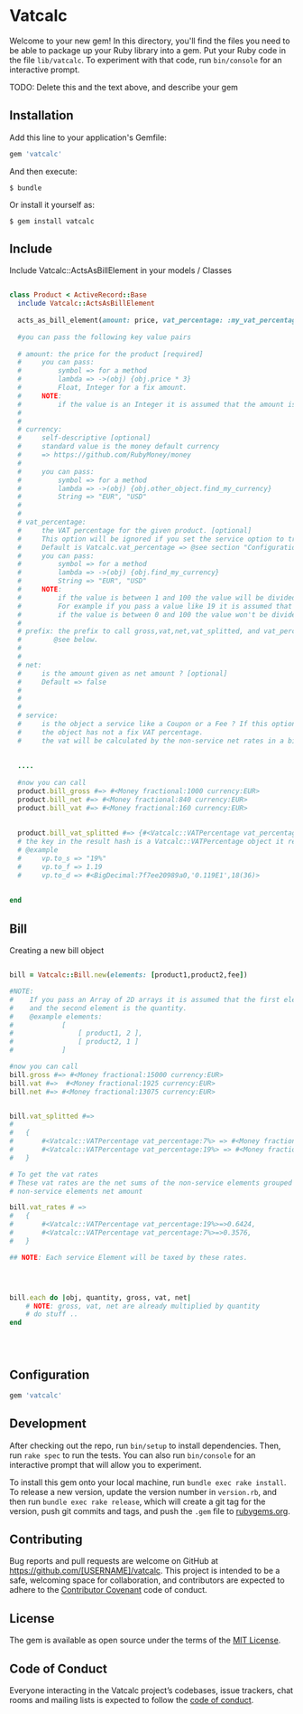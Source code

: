 # Vatcalc

Welcome to your new gem! In this directory, you'll find the files you need to be able to package up your Ruby library into a gem. Put your Ruby code in the file `lib/vatcalc`. To experiment with that code, run `bin/console` for an interactive prompt.

TODO: Delete this and the text above, and describe your gem

## Installation

Add this line to your application's Gemfile:

```ruby
gem 'vatcalc'
```

And then execute:

    $ bundle

Or install it yourself as:

    $ gem install vatcalc

## Include

Include Vatcalc::ActsAsBillElement in your models / Classes

```ruby

class Product < ActiveRecord::Base
  include Vatcalc::ActsAsBillElement
  
  acts_as_bill_element(amount: price, vat_percentage: :my_vat_percentage_field, currency: "EUR", prefix: :bill)
  
  #you can pass the following key value pairs
  
  # amount: the price for the product [required]
  #     you can pass:
  #         symbol => for a method 
  #         lambda => ->(obj) {obj.price * 3}
  #         Float, Integer for a fix amount.
  #     NOTE: 
  #         if the value is an Integer it is assumed that the amount is given in cents.
  # 
  #
  # currency: 
  #     self-descriptive [optional] 
  #     standard value is the money default currency
  #     => https://github.com/RubyMoney/money
  #
  #     you can pass: 
  #         symbol => for a method 
  #         lambda => ->(obj) {obj.other_object.find_my_currency}
  #         String => "EUR", "USD"
  #
  #
  # vat_percentage: 
  #     the VAT percentage for the given product. [optional]
  #     This option will be ignored if you set the service option to true. +see below+
  #     Default is Vatcalc.vat_percentage => @see section "Configuration"
  #     you can pass: 
  #         symbol => for a method 
  #         lambda => ->(obj) {obj.find_my_currency}
  #         String => "EUR", "USD"
  #     NOTE: 
  #         if the value is between 1 and 100 the value will be divided by 100. 
  #         For example if you pass a value like 19 it is assumed that you mean 19% 
  #         if the value is between 0 and 100 the value won't be divided. 
  #
  # prefix: the prefix to call gross,vat,net,vat_splitted, and vat_percentage on your object.
  #        @see below.
  #
  #
  # net: 
  #     is the amount given as net amount ? [optional]
  #     Default => false
  #
  #
  #
  # service:
  #     is the object a service like a Coupon or a Fee ? If this option is set to true
  #     the object has not a fix VAT percentage.
  #     the vat will be calculated by the non-service net rates in a bill.
  
  
  ....
  
  #now you can call 
  product.bill_gross #=> #<Money fractional:1000 currency:EUR>
  product.bill_net #=> #<Money fractional:840 currency:EUR> 
  product.bill_vat #=> #<Money fractional:160 currency:EUR> 
  
  
  product.bill_vat_splitted #=> {#<Vatcalc::VATPercentage vat_percentage:19%> => #<Money fractional:160 currency:EUR>}
  # the key in the result hash is a Vatcalc::VATPercentage object it responds to to_f, to_s, to_d
  # @example
  #     vp.to_s => "19%"
  #     vp.to_f => 1.19
  #     vp.to_d => #<BigDecimal:7f7ee20989a0,'0.119E1',18(36)>
  
  
end
```

## Bill

Creating a new bill object
```ruby

bill = Vatcalc::Bill.new(elements: [product1,product2,fee])

#NOTE: 
#    If you pass an Array of 2D arrays it is assumed that the first element in 2D Array is the object
#    and the second element is the quantity.
#    @example elements: 
#            [ 
#                [ product1, 2 ],
#                [ product2, 1 ] 
#            ]

#now you can call
bill.gross #=> #<Money fractional:15000 currency:EUR>
bill.vat #=>  #<Money fractional:1925 currency:EUR>
bill.net #=> #<Money fractional:13075 currency:EUR>


bill.vat_splitted #=> 
#
#   {
#       #<Vatcalc::VATPercentage vat_percentage:7%> => #<Money fractional:325 currency:EUR>,
#       #<Vatcalc::VATPercentage vat_percentage:19%> => #<Money fractional:1600 currency:EUR>
#   } 

# To get the vat rates 
# These vat rates are the net sums of the non-service elements grouped by vat_percentage and divided by total 
# non-service elements net amount

bill.vat_rates # => 
#   {
#       #<Vatcalc::VATPercentage vat_percentage:19%>=>0.6424,
#       #<Vatcalc::VATPercentage vat_percentage:7%>=>0.3576,
#   }

## NOTE: Each service Element will be taxed by these rates.




bill.each do |obj, quantity, gross, vat, net|
    # NOTE: gross, vat, net are already multiplied by quantity
    # do stuff .. 
end





```


## Configuration

```ruby
gem 'vatcalc'
```

## Development

After checking out the repo, run `bin/setup` to install dependencies. Then, run `rake spec` to run the tests. You can also run `bin/console` for an interactive prompt that will allow you to experiment.

To install this gem onto your local machine, run `bundle exec rake install`. To release a new version, update the version number in `version.rb`, and then run `bundle exec rake release`, which will create a git tag for the version, push git commits and tags, and push the `.gem` file to [rubygems.org](https://rubygems.org).

## Contributing

Bug reports and pull requests are welcome on GitHub at https://github.com/[USERNAME]/vatcalc. This project is intended to be a safe, welcoming space for collaboration, and contributors are expected to adhere to the [Contributor Covenant](http://contributor-covenant.org) code of conduct.

## License

The gem is available as open source under the terms of the [MIT License](http://opensource.org/licenses/MIT).

## Code of Conduct

Everyone interacting in the Vatcalc project’s codebases, issue trackers, chat rooms and mailing lists is expected to follow the [code of conduct](https://github.com/[USERNAME]/vatcalc/blob/master/CODE_OF_CONDUCT.md).
